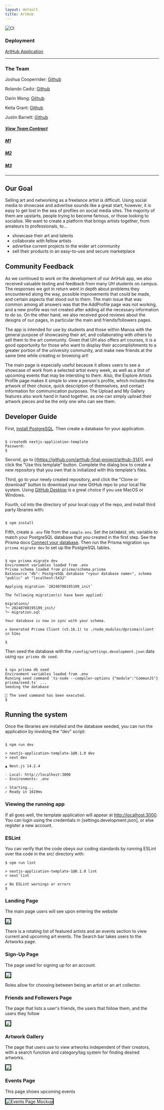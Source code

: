 ```yaml
---
layout: default
title: ArtHub
---
```

![CI](https://github.com/arthub-final-project/arthub-314/actions/workflows/main.yml/badge.svg)

### Deployment

[ArtHub Application](https://arthub-314-cyan.vercel.app/)

---
### The Team
Joshua Cooperrider: [Github](https://github.com/joshuacooperrider)

Rolando Cadiz: [Github](https://github.com/rolando-cadiz)

Darin Wong: [Github](https://github.com/darinw7)

Keita Grant: [Github](https://github.com/KeitaGrant)

Justin Barrett: [Github](https://github.com/Justinrb998)

##### [View Team Contract](https://github.com/arthub-final-project/arthub.github.io/blob/main/Team%20Contract.pdf)

##### [M1](https://github.com/orgs/arthub-final-project/projects/3)

##### [M2](https://github.com/orgs/arthub-final-project/projects/4)

##### [M3](https://github.com/orgs/arthub-final-project/projects/6/views/1)

---

## Our Goal
Selling art and networking as a freelance artist is difficult. Using social media to showcase and advertise sounds like a great start, however, it is easy to get lost in the sea of profiles on social media sites. The majority of them are upstarts, people trying to become famous, or those looking to socialise. We want to create a platform that brings artists together, from amateurs to professionals, to...
- showcase their art and talents
- collaborate with fellow artists
- advertise current projects to the wider art community
- sell their products in an easy-to-use and secure marketplace

## Community Feedback
As we continued to work on the development of our ArtHub app, we also received valuable testing and feedback from many UH students on campus. The responses we got in return went in depth about problems they encountered along the way, possible improvements that could be made, and certain aspects that stood out to them. The main issue that was common among all answers was that the AddProfile page was not working, and a new profile was not created after adding all the necessary information to do so. On the other hand, we also received good reviews about the designs of our pages, in particular the main and friends/followers pages.

The app is intended for use by students and those within Manoa with the general purpose of showcasing their art, and collaborating with others to sell them to the art community. Given that UH also offers art courses, it is a good opportunity for those who want to display their accomplishments to a greater portion of the university community, and make new friends at the same time while creating or browsing art!

The main page is especially useful because it allows users to see a showcase of work from a selected artist every week, as well as a litst of upcoming events that may be intersting to them. Also, the Explore Artists Profile page makes it simple to view a person's profile, which includes the artwork of their choice, quick description of themselves, and contact information for communication purposes. The Upload and My Gallery features also work hand in hand together, as one can simply upload their artwork pieces and be the only one who can see them.

## Developer Guide
First, [install PostgreSQL](https://www.postgresql.org/download/). Then create a database for your application.

```

$ createdb nextjs-application-template
Password:
$

```

Second, go to [(https://github.com/arthub-final-project/arthub-314)], and click the "Use this template" button. Complete the dialog box to create a new repository that you own that is initialized with this template's files.

Third, go to your newly created repository, and click the "Clone or download" button to download your new GitHub repo to your local file system. Using [GitHub Desktop](https://desktop.github.com/) is a great choice if you use MacOS or Windows.

Fourth, cd into the directory of your local copy of the repo, and install third party libraries with:

```

$ npm install

```

Fifth, create a `.env` file from the `sample.env`. Set the `DATABASE_URL` variable to match your PostgreSQL database that you created in the first step. See the Prisma docs [Connect your database](https://www.prisma.io/docs/getting-started/setup-prisma/add-to-existing-project/relational-databases/connect-your-database-typescript-postgresql). Then run the Prisma migration `npx prisma migrate dev` to set up the PostgreSQL tables.

```

$ npx prisma migrate dev
Environment variables loaded from .env
Prisma schema loaded from prisma/schema.prisma
Datasource "db": PostgreSQL database "<your database name>", schema "public" at "localhost:5432"

Applying migration `20240708195109_init`

The following migration(s) have been applied:

migrations/
└─ 20240708195109_init/
└─ migration.sql

Your database is now in sync with your schema.

✔ Generated Prisma Client (v5.16.1) to ./node_modules/@prisma/client in 51ms

$

```

Then seed the database with the `/config/settings.development.json` data using `npx prisma db seed`.

```

$ npx prisma db seed
Environment variables loaded from .env
Running seed command `ts-node --compiler-options {"module":"CommonJS"} prisma/seed.ts` ...
Seeding the database

🌱 The seed command has been executed.
$

```

## Running the system

Once the libraries are installed and the database seeded, you can run the application by invoking the "dev" script:

```

$ npm run dev

> nextjs-application-template-1@0.1.0 dev
> next dev

▲ Next.js 14.2.4

- Local: http://localhost:3000
- Environments: .env

✓ Starting...
✓ Ready in 1619ms

```

### Viewing the running app

If all goes well, the template application will appear at [http://localhost:3000](http://localhost:3000). You can login using the credentials in [settings.development.json], or else register a new account.

### ESLint

You can verify that the code obeys our coding standards by running ESLint over the code in the src/ directory with:

```
$ npm run lint

> nextjs-application-template-1@0.1.0 lint
> next lint

✔ No ESLint warnings or errors
$
```

### Landing Page

The main page users will see upon entering the website

<img src="Images/314_M2_Screenshot_landingpage.png" style="border: 2px solid black !important;">

There is a rotating list of featured artists and an events section to view current and upcoming art events. The Search bar takes users to the Artworks page.

### Sign-Up Page

The page used for signing up for an account.
  
<img src="Images/314_M2_Screenshot_SignUP.png" style="border: 2px solid black;">

Roles allow for choosing between being an artist or an art collector.

### Friends and Followers Page

The page that lists a user's friends, the users that follow them, and the users they follow

<img src="Images/314_M2_Screenshot_FriendsPage.png" style="border: 2px solid black;">

### Artwork Gallery

The page that users use to view artworks independent of their creators, with a search function and category/tag system for finding desired artworks.

<img src="Images/314_M2_Screenshot_GenericArtworksInventory.png" style="border: 2px solid black;">


### Events Page 

This page shows upcoming events 

<img src="Images/Events-Page-Mockup.png" alt="Events Page Mockup" style="border: 2px solid black;">

